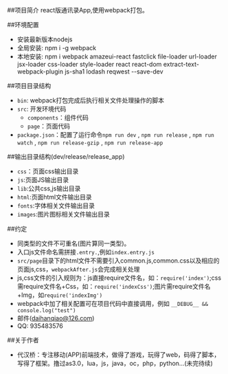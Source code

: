 ##项目简介
    react版通讯录App,使用webpack打包。

##环境配置
* 安装最新版本nodejs
* 全局安装: npm i -g webpack
* 本地安装: npm i webpack amazeui-react fastclick file-loader url-loader jsx-loader css-loader style-loader react react-dom extract-text-webpack-plugin js-sha1 lodash reqwest --save-dev

##项目目录结构
* `bin`: webpack打包完成后执行相关文件处理操作的脚本
* `src`: 开发环境代码
    * `components`：组件代码
    * `page`：页面代码
* `package.json`：配置了运行命令`npm run dev` , `npm run release` , `npm run watch` , `npm run release-gzip` , `npm run release-app`

##输出目录结构(dev/release/release_app)
* `css`：页面css输出目录
* `js`:页面JS输出目录
* `lib`:公共css,js输出目录
* `html`:页面html文件输出目录
* `fonts`:字体相关文件输出目录
* `images`:图片图标相关文件输出目录

##约定
* 同类型的文件不可重名(图片算同一类型)。
* 入口js文件命名需拼接`.entry.`,例如`index.entry.js`
* `src/page`目录下的html文件不需要引入common.js,common.css以及相应的页面js,css，`webpackAfter.js`会完成相关处理
* js,css文件的引入规则为：js直接require文件名，如：`require('index')`;css需require文件名+Css，如：`require('indexCss')`;图片需require文件名+Img，如`require('indexImg')`
* webpack中加了相关配置可在项目代码中直接调用，例如 `__DEBUG__ && console.log("test")`
* 邮件(daihanqiao@126.com)
* QQ: 935483576

##关于作者
* 代汉桥：专注移动(APP)前端技术，做得了游戏，玩得了web，码得了脚本，写得了框架。撸过as3.0，lua，js，java，oc，php，python...(未完待续)